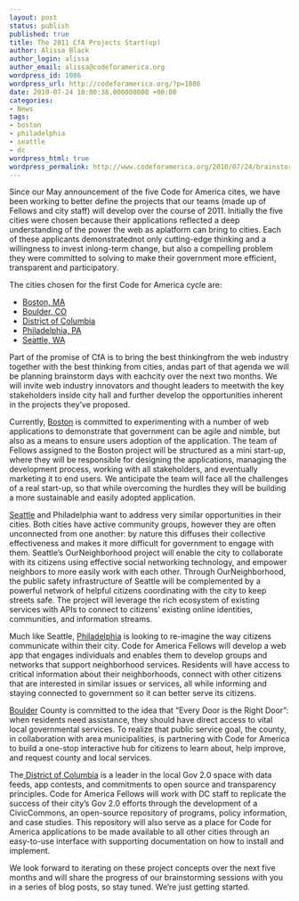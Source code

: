 ```yaml
---
layout: post
status: publish
published: true
title: The 2011 CfA Projects Start(up)
author: Alissa Black
author_login: alissa
author_email: alissa@codeforamerica.org
wordpress_id: 1086
wordpress_url: http://codeforamerica.org/?p=1086
date: 2010-07-24 10:00:38.000000000 +00:00
categories:
- News
tags:
- boston
- philadelphia
- seattle
- dc
wordpress_html: true
wordpress_permalink: http://www.codeforamerica.org/2010/07/24/brainstorming-our-2011-city-projects/
---
```


<p>Since our May announcement of the five Code for America cites, we have been working to better define the projects that our teams (made up of Fellows and city staff) will develop over the course of 2011. Initially the five cities were chosen because their applications reflected a deep understanding of the power the web as aplatform can bring to cities. Each of these applicants demonstratednot only cutting-edge thinking and a willingness to invest inlong-term change, but also a compelling problem they were committed to solving to make their government more efficient, transparent and participatory.</p>
<p>The cities chosen for the first Code for America cycle are:</p>
<ul>
<li><a href="http://codeforamerica.org/Boston" target="_blank">Boston, MA</a></li>
<li><a href="http://codeforamerica.org/Boulder" target="_blank">Boulder, CO</a></li>
<li><a href="http://codeforamerica.org/DC" target="_blank">District of Columbia</a></li>
<li><a href="http://codeforamerica.org/Philadelphia" target="_blank">Philadelphia, PA</a></li>
<li><a href="http://codeforamerica.org/Seattle" target="_blank">Seattle, WA</a></li>
</ul>
<p>Part of the promise of CfA is to bring the best thinkingfrom the web industry together with the best thinking from cities, andas part of that agenda we will be planning brainstorm days with eachcity over the next two months. We will invite web industry innovators and thought leaders to meetwith the key stakeholders inside city hall and further develop the opportunities inherent in the projects they’ve proposed.</p>
<p>Currently, <a href="http://codeforamerica.org/Boston" target="_blank" title="Boston City Page">Boston</a> is committed to experimenting with a number of web applications to demonstrate that government can be agile and nimble, but also as a means to ensure users adoption of the application. The team of Fellows assigned to the Boston project will be structured as a mini start-up, where they will be responsible for designing the applications, managing the development process, working with all stakeholders, and eventually marketing it to end users. We anticipate the team will face all the challenges of a real start-up, so that while overcoming the hurdles they will be building a more sustainable and easily adopted application.</p>
<p><a href="http://codeforamerica.org/Seattle" target="_blank" title="Seattle City Page">Seattle</a> and Philadelphia want to address very similar opportunities in their cities. Both cities have active community groups, however they are often unconnected from one another: by nature this diffuses their collective effectiveness and makes it more difficult for government to engage with them. Seattle’s OurNeighborhood project will enable the city to collaborate with its citizens using effective social networking technology, and empower neighbors to more easily work with each other. Through OurNeighborhood, the public safety infrastructure of Seattle will be complemented by a powerful network of helpful citizens coordinating with the city to keep streets safe. The project will leverage the rich ecosystem of existing services with APIs to connect to citizens’ existing online identities, communities, and information streams.</p>
<p>Much like Seattle, <a href="http://codeforamerica.org/Philadelphia" target="_blank" title="Philadelphia City Page">Philadelphia</a> is looking to re-imagine the way citizens communicate within their city. Code for America Fellows will develop a web app that engages individuals and enables them to develop groups and networks that support neighborhood services. Residents will have access to critical information about their neighborhoods, connect with other citizens that are interested in similar issues or services, all while informing and staying connected to government so it can better serve its citizens.</p>
<p><a href="http://codeforamerica.org/Boulder" target="_blank" title="Boulder City Page">Boulder</a> County is committed to the idea that “Every Door is the Right Door”: when residents need assistance, they should have direct access to vital local governmental services. To realize that public service goal, the county, in collaboration with area municipalities, is partnering with Code for America to build a one-stop interactive hub for citizens to learn about, help improve, and request county and local services.</p>
<p>The<a href="http://codeforamerica.org/DC" target="_blank" title="DC City Page"> District of Columbia</a> is a leader in the local Gov 2.0 space with data feeds, app contests, and commitments to open source and transparency principles. Code for America Fellows will work with DC staff to replicate the success of their city’s Gov 2.0 efforts through the development of a CivicCommons, an open-source repository of programs, policy information, and case studies. This repository will also serve as a place for Code for America applications to be made available to all other cities through an easy-to-use interface with supporting documentation on how to install and implement.</p>
<p>We look forward to iterating on these project concepts over the next five months and will share the progress of our brainstorming sessions with you in a series of blog posts, so stay tuned. We’re just getting started.</p>
